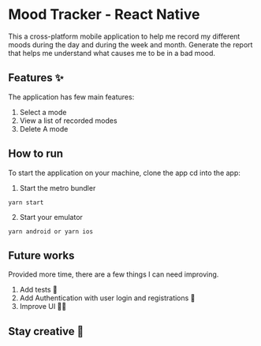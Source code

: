 # Mood Tracker - React Native

This a cross-platform mobile application to help me record my different moods during the day and during the week and month. Generate the report that helps me understand what causes me to be in a bad mood.

## Features ✨

The application has few main features:

1. Select a mode
2. View a list of recorded modes
3. Delete A mode

## How to run

To start the application on your machine, clone the app cd into the app:

1. Start the metro bundler

```console
yarn start
```

2. Start your emulator

```console
yarn android or yarn ios
```

## Future works

Provided more time, there are a few things I can need improving.

1. Add tests 🧪
2. Add Authentication with user login and registrations 🔐
3. Improve UI 👌🏽

## Stay creative 🚀
